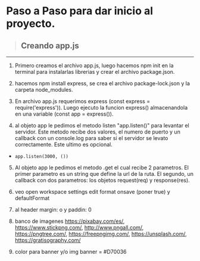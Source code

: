# Paso a Paso para dar inicio al proyecto.

> ## Creando app.js

---

1. Primero creamos el archivo app.js, luego hacemos npm init en la terminal para instalarlas librerias y crear el archivo package.json.

2. hacemos npm install express, se crea el archivo package-lock.json y la carpeta node_modules.

3. En archivo app.js requerimos express (const express = require('express')). Luego ejecuto la funcion express() almacenandola en una variable (const app = express()).

4. al objeto app le pedimos el metodo listen "app.listen()" para levantar el servidor. Este metodo recibe dos valores, el numero de puerto y un callback con un console.log para saber si el servidor se levato correctamente. Este ultimo es opcional.

-   `app.listen(3000, ())`

5. Al objeto app le pedimos el metodo .get el cual recibe 2 parametros. El primer parametro es un string que define la url de la ruta. El segundo, un callback con dos parametros: los objetos request(req) y response(res).

6. veo open workspace settings edit format onsave (poner true) y defaultFormat

7. al header margin: o y paddin: 0

8. banco de imagenes https://pixabay.com/es/, https://www.stickpng.com/, http://www.pngall.com/, https://pngtree.com/, https://freepngimg.com/, https://unsplash.com/, https://gratisography.com/

9. color para banner y/o img banner = #D70036
